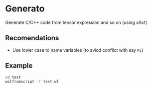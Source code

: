 # Generato

Generate C/C++ code from tensor expression and so on (using xAct)

## Recomendations

* Use lower case to name variables (to aviod conflict with say `Pi`)

## Example

```bash
cd test
wolframscript -f test.wl
```
